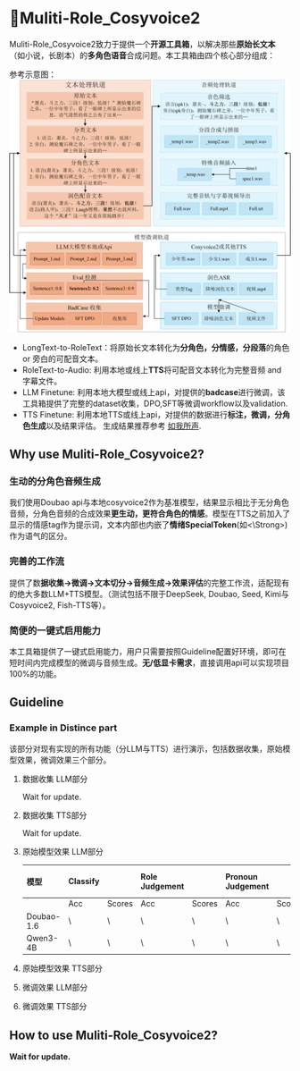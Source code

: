 # 🐸Muliti-Role_Cosyvoice2
Muliti-Role_Cosyvoice2致力于提供一个**开源工具箱**，以解决那些**原始长文本**（如小说，长剧本）的**多角色语音**合成问题。本工具箱由四个核心部分组成：

参考示意图：
![RoleTTS](/data/img/RoleTTS_pipeline.png)

- LongText-to-RoleText：将原始长文本转化为**分角色，分情感，分段落**的角色 or 旁白的可配音文本。
- RoleText-to-Audio: 利用本地或线上**TTS**将可配音文本转化为完整音频 and 字幕文件。
- LLM Finetune: 利用本地大模型或线上api，对提供的**badcase**进行微调，该工具箱提供了完整的dataset收集，DPO,SFT等微调workflow以及validation.
- TTS Finetune: 利用本地TTS或线上api，对提供的数据进行**标注，微调，分角色生成**以及结果评估。
生成结果推荐参考 [如我所声](https://www.bilibili.com/video/BV1DmpnznEM7/?share_source=copy_web&vd_source=858c84601b6002829615c837139d7d4e).

## Why use Muliti-Role_Cosyvoice2?
### 生动的分角色音频生成
我们使用Doubao api与本地cosyvoice2作为基准模型，结果显示相比于无分角色音频，分角色音频的合成效果**更生动，更符合角色的情感**。模型在TTS之前加入了显示的情感tag作为提示词，文本内部也内嵌了**情绪SpecialToken**(如<\Strong>)作为语气的区分。

### 完善的工作流
提供了数**据收集->微调->文本切分->音频生成->效果评估**的完整工作流，适配现有的绝大多数LLM+TTS模型。（测试包括不限于DeepSeek, Doubao, Seed, Kimi与Cosyvoice2, Fish-TTS等）。

### 简便的一键式启用能力
本工具箱提供了一键式启用能力，用户只需要按照Guideline配置好环境，即可在短时间内完成模型的微调与音频生成。**无/低显卡需求**，直接调用api可以实现项目100%的功能。

## Guideline
### Example in Distince part
该部分对现有实现的所有功能（分LLM与TTS）进行演示，包括数据收集，原始模型效果，微调效果三个部分。
1. 数据收集 LLM部分 

    Wait for update.

2. 数据收集 TTS部分

    Wait for update.
    
4. 原始模型效果 LLM部分
   
    | 模型       | Classify       |           | Role Judgement      |           | Pronoun Judgement      |           | Special Token Generation       |           |
    | :--------- | :---------- | :-------- | :---------- | :-------- | :---------- | :-------- | :---------- | :-------- |
    |            | Acc         | Scores    | Acc         | Scores    | Acc         | Scores    | Acc         | Scores    |
    | Doubao-1.6 | \           | \         | \           | \         | \           | \         | \           | \         |
    | Qwen3-4B    | \           | \         | \           | \         | \           | \         | \           | \         |

5. 原始模型效果 TTS部分
6. 微调效果 LLM部分
7. 微调效果 TTS部分

## How to use Muliti-Role_Cosyvoice2?
**Wait for update.**